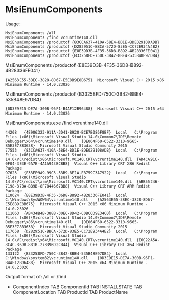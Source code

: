 # MsiEnumComponents

Usage:
```
MsiEnumComponents /all
MsiEnumComponents /find vcruntime140.dll
MsiEnumComponents /productof {83CCA637-410A-58E4-BD1E-8DE029108ADB}
MsiEnumComponents /productof {D282951C-BBCA-572D-83E5-CC72E934A4B2}
MsiEnumComponents /productof {E8E39D3B-4F35-36D8-B892-4B28336FE041}
MsiEnumComponents /productof {B33258FD-750C-3B42-8BE4-535B48E97DB4}
```

MsiEnumComponents /productof {E8E39D3B-4F35-36D8-B892-4B28336FE041}
```
{A2563E55-3BEC-3828-8D67-E5E8B9E8B675}  Microsoft Visual C++ 2015 x86 Minimum Runtime - 14.0.23026
```

MsiEnumComponents /productof {B33258FD-750C-3B42-8BE4-535B48E97DB4}
```
{0D3E9E15-DE7A-300B-96F1-B4AF12B96488}  Microsoft Visual C++ 2015 x64 Minimum Runtime - 14.0.23026
```

MsiEnumComponents.exe /find vcruntime140.dll
```
44208	{4E906323-911A-3D41-B920-BCE7B086F8BF}	Local	C:\Program Files (x86)\Microsoft Visual Studio 14.0\Common7\IDE\Remote Debugger\x64\vcruntime140.dll	{DE064F60-6522-3310-9665-B5E3E78B3638}	Microsoft Visual Studio Community 2015
77553	{83CCA637-410A-58E4-BD1E-8DE029108ADB}	Local	C:\Program Files (x86)\Microsoft Visual Studio 14.0\VC\redist\x86\Microsoft.VC140.CRT\vcruntime140.dll	{AD4CA91C-0F04-3E3E-9A7E-4A1A943BCBB8}	Visual C++ Library CRT X86 Redist Package
97623	{F33EF9A9-99C3-53B9-8E1A-E8759C3A7922}	Local	C:\Program Files (x86)\Microsoft Visual Studio 14.0\VC\redist\arm\Microsoft.VC140.CRT\vcruntime140.dll	{ABB55246-7198-37BA-BB9B-8F7844667BB8}	Visual C++ Library CRT ARM Redist Package
110624	{E8E39D3B-4F35-36D8-B892-4B28336FE041}	Local	C:\Windows\SysWOW64\vcruntime140.dll	{A2563E55-3BEC-3828-8D67-E5E8B9E8B675}	Microsoft Visual C++ 2015 x86 Minimum Runtime - 14.0.23026
111063	{AB434B4B-388B-30EC-8D42-C0BCCD9E34C0}	Local	C:\Program Files (x86)\Microsoft Visual Studio 14.0\Common7\IDE\Remote Debugger\x86\vcruntime140.dll	{DE064F60-6522-3310-9665-B5E3E78B3638}	Microsoft Visual Studio Community 2015
117658	{D282951C-BBCA-572D-83E5-CC72E934A4B2}	Local	C:\Program Files (x86)\Microsoft Visual Studio 14.0\VC\redist\x64\Microsoft.VC140.CRT\vcruntime140.dll	{E6C22A5A-8C4C-369B-881B-273396D2CB44}	Visual C++ Library CRT X64 Redist Package
133122	{B33258FD-750C-3B42-8BE4-535B48E97DB4}	Local	C:\Windows\system32\vcruntime140.dll	{0D3E9E15-DE7A-300B-96F1-B4AF12B96488}	Microsoft Visual C++ 2015 x64 Minimum Runtime - 14.0.23026
```

Output format of: /all or /find
- ComponentIndex TAB ComponentId TAB INSTALLSTATE TAB ComponentLocation TAB ProductId TAB ProductName
